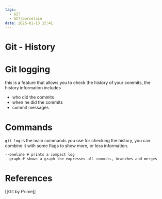 ```yaml
---
tags:
  - GIT
  - GIT/porcelain
date: 2025-01-13 15:41
---
```

# Git - History
# Git logging
this is a feature that allows you to check the history of your commits, the history information includes
- who did the commits
- when he did the commits
- commit messages

# Commands
`git log` is the main commands you use for checking the history, you can combine it with some flags to show more, or less information.
```
--oneline # prints a compact log
--graph # shows a graph the expresses all commits, branches and merges
```



# References
[[Git by Prime]]